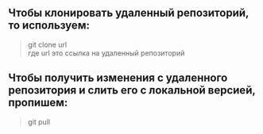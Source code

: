 ## Чтобы клонировать удаленный репозиторий, то используем:  
> git clone url  
где url это ссылка на удаленный репозиторий  

## Чтобы получить изменения с удаленного репозитория и слить его с локальной версией, пропишем:  
> git pull  
